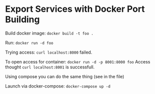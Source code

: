# Export Services with Docker Port Building

Build docker image: `docker build -t foo .`

Run: `docker run -d foo`

Trying access: `curl localhost:8000` failed.

To open access for container: `docker run -d -p 8001:8000 foo`
Access thought `curl localhost:8001` is successfull.

Using compose you can do the same thing (see in the file)

Launch via docker-compose: `docker-compose up -d`